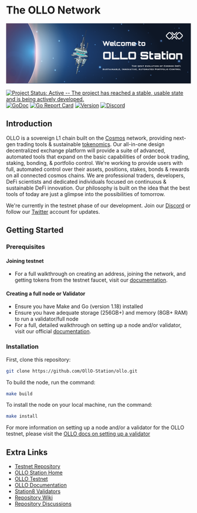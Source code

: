 # The OLLO Network

![Banner!](assets/welcome.png)

[![Project Status: Active -- The project has reached a stable, usable
state and is being actively
developed.](https://img.shields.io/badge/repo%20status-Active-green.svg?style=flat-square)](https://www.repostatus.org/#active)
[![GoDoc](https://img.shields.io/badge/godoc-reference-blue?style=flat-square&logo=go)](https://pkg.go.dev/github.com/OllO-Station/ollo/v11)
[![Go Report
Card](https://goreportcard.com/badge/github.com/OLLO-Station/ollo?style=flat-square)](https://goreportcard.com/report/github.com/OllO-Station/ollo/v11)
[![Version](https://img.shields.io/github/tag/OllO-Station/ollo.svg?style=flat-square)](https://github.com/OllO-Station/ollo/releases/latest)
[![Discord](https://badgen.net/badge/icon/discord?icon=discord&label)](https://discord.gg/euGcGgdq7M)

## Introduction

OLLO is a sovereign L1 chain built on the [Cosmos](https://github.com/cosmos) network, providing next-gen trading tools & sustainable [tokenomics](https://docs.ollo.zone/about/tokenomics). Our all-in-one design decentralized exchange platform will provide a suite of advanced, automated tools that expand on the basic capabilities of order book trading, staking, bonding, & portfolio control. We're working to provide users with full, automated control over their assets, positions, stakes, bonds & rewards on all connected cosmos chains. We are professional traders, developers, DeFi scientists and dedicated individuals focused on continuous & sustainable DeFi innovation. Our philosophy is built on the idea that the best tools of today are just a glimpse into the possibilities of tomorrow.

We're currently in the testnet phase of our development. Join our [Discord](https://discord.gg/pVCk6BDS) or follow our [Twitter](https://twitter.com/OLLOStation) account for updates.

## Getting Started

### Prerequisites

#### Joining testnet

- For a full walkthrough on creating an address, joining the network, and getting tokens from the testnet faucet, visit our [documentation](https://docs.ollo.zone).

#### Creating a full node or Validator

- Ensure you have Make and Go (version 1.18) installed
- Ensure you have adequate storage (256GB+) and memory (8GB+ RAM) to run a validator/full node
- For a full, detailed walkthrough on setting up a node and/or validator, visit our official [documentation](https://docs.ollo.zone).

### Installation

First, clone this repository:
```bash
git clone https://github.com/OllO-Station/ollo.git
```

To build the node, run the command:

```bash
make build
```

To install the node on your local machine, run the command:

```bash
make install
```

For more information on setting up a node and/or a validator for the OLLO testnet, please visit the [OLLO docs on setting up a validator](https://docs.ollo.zone/validators/running_a_node)

## Extra Links

- [Testnet Repository](https://github.com/OLLO-Station/networks)
- [OLLO Station Home](https://ollostation.zone)
- [OLLO Testnet](https://testnet.ollo.zone)
- [OLLO Documentation](https://docs.ollo.zone)
- [Station8 Validators](https://station8.zone)
- [Repository Wiki](https://github.com/OLLO-Station/ollo/wiki)
- [Repository Discussions](https://github.com/OLLO-Station/ollo/discussions)
